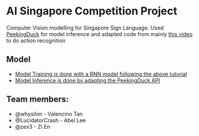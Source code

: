 # AI Singapore Competition Project
Computer Vision modelling for Singapore Sign Language. Used [PeekingDuck](https://peekingduck.readthedocs.io/en/stable/master.html) for model inference and adapted code from mainly [this video](https://www.youtube.com/watch?v=QmtSkq3DYko) to do action recognition

## Model

- [Model Training is done with a RNN model following the above tutorial](https://github.com/whysilon/AISG_SgSL/blob/c0e189cf949deec3c6774c9b2c6520a7e1ca8fae/Hand%20Sign%20(AR%20Model).ipynb)
- [Model Inference is done by adapting the PeekingDuck API](https://github.com/whysilon/AISG_SgSL/tree/main/PD)

## Team members:
- @whysilon - Valencino Tan 
- @LucidatorCrash - Abel Lee
- @zex3 - Zi En
